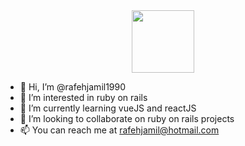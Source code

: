 <div id="header" align="center">
  <img src="https://media.giphy.com/media/M9gbBd9nbDrOTu1Mqx/giphy.gif" width="100"/>
</div>

- 👋 Hi, I’m @rafehjamil1990
- 👀 I’m interested in ruby on rails
- 🌱 I’m currently learning vueJS and reactJS
- 💞️ I’m looking to collaborate on ruby on rails projects
- 📫 You can reach me at rafehjamil@hotmail.com

<!---
rafehjamil1990/rafehjamil1990 is a ✨ special ✨ repository because its `README.md` (this file) appears on your GitHub profile.
You can click the Preview link to take a look at your changes.
--->
